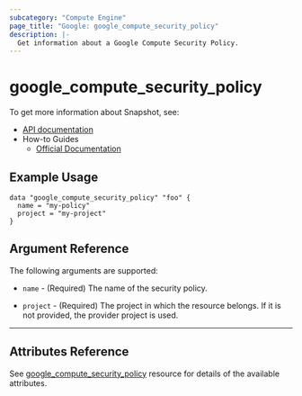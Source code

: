 ```yaml
---
subcategory: "Compute Engine"
page_title: "Google: google_compute_security_policy"
description: |-
  Get information about a Google Compute Security Policy.
---
```


# google\_compute\_security\_policy

To get more information about Snapshot, see:

* [API documentation](https://cloud.google.com/compute/docs/reference/rest/beta/securityPolicies)
* How-to Guides
    * [Official Documentation](https://cloud.google.com/armor/docs/configure-security-policies)

## Example Usage

```hcl
data "google_compute_security_policy" "foo" {
  name = "my-policy"
  project = "my-project"
}
```

## Argument Reference

The following arguments are supported:

* `name` - (Required) The name of the security policy.

* `project` - (Required) The project in which the resource belongs. If it is not provided, the provider project is used.

- - -

## Attributes Reference

See [google_compute_security_policy](https://registry.terraform.io/providers/hashicorp/google/latest/docs/resources/compute_security_policy) resource for details of the available attributes.
